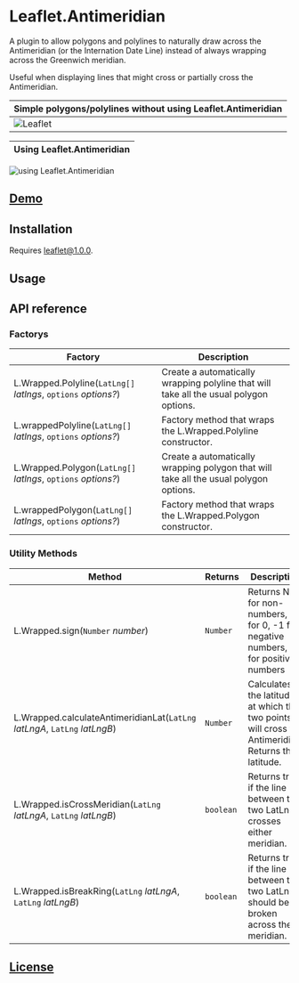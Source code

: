 # Leaflet.Antimeridian
A plugin to allow polygons and polylines to naturally draw across the Antimeridian (or the Internation Date Line) instead of always wrapping across the Greenwich meridian.

Useful when displaying lines that might cross or partially cross the Antimeridian.

Simple polygons/polylines without using Leaflet.Antimeridian |
------|
![Leaflet](https://user-images.githubusercontent.com/28913842/32580626-00c1d9f2-c49b-11e7-9782-bf88cdd70c23.png) |

 Using Leaflet.Antimeridian |
 ------|
![using Leaflet.Antimeridian](https://user-images.githubusercontent.com/28913842/32580625-ff534a56-c49a-11e7-831e-984b57651e00.png)

## [Demo](https://briannaandco.github.io/Leaflet.Antimeridian/)
## Installation
Requires leaflet@1.0.0.

## Usage


## API reference
### Factorys
Factory|Description
------|-------
L.Wrapped.Polyline(`LatLng[]` _latlngs_, `options` _options?_)|Create a automatically wrapping polyline that will take all the usual polygon options.
L.wrappedPolyline(`LatLng[]` _latlngs_, `options` _options?_)|Factory method that wraps the L.Wrapped.Polyline constructor.
L.Wrapped.Polygon(`LatLng[]` _latlngs_, `options` _options?_)|Create a automatically wrapping polygon that will take all the usual polygon options.
L.wrappedPolygon(`LatLng[]` _latlngs_, `options` _options?_)|Factory method that wraps the L.Wrapped.Polygon constructor.

### Utility Methods
Method|Returns|Description
------|-------|-----------
L.Wrapped.sign(`Number` _number_)|`Number`|Returns NaN for non-numbers, 0 for 0, -1 for negative numbers, 1 for positive numbers
L.Wrapped.calculateAntimeridianLat(`LatLng` _latLngA_, `LatLng` _latLngB_)|`Number`|Calculates the latitude at which the two points will cross the Antimeridian. Returns the latitude.
L.Wrapped.isCrossMeridian(`LatLng` _latLngA_, `LatLng` _latLngB_)|`boolean`|Returns true if the line between the two LatLngs crosses either meridian.
L.Wrapped.isBreakRing(`LatLng` _latLngA_, `LatLng` _latLngB_)|`boolean`|Returns true if the line between the two LatLngs should be broken across the meridian.

## [License](https://opensource.org/licenses/MIT)
